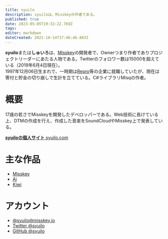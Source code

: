 ```yaml
---
title: syuilo
description: syuiloは、Misskeyの作者である。
published: true
date: 2023-05-05T19:32:22.769Z
tags: 
editor: markdown
dateCreated: 2021-10-14T17:46:46.803Z
---
```


**syuilo**または**しゅいろ**は、[Misskey](/ja/software/misskey)の開発者で、Ownerつまり作者でありプロジェクトリーダーにあたる人物である。Twitterのフォロワー数は15000を超えている（2019年6月4日現在）。  
1997年12月06日生まれで、一時期は[Repro](https://repro.io/)等の企業に就職していたが、現在は寄付と貯金の切り崩しで生計を立てている。C#ライブラリMisqの作者。

# 概要
17歳の若さでMisskeyを開発したデベロッパーである。Web技術に長けている上、DTMの作成を行え、作成した音楽をSoundCloudやMisskey上で発表している。

[**syuiloの個人サイト** syuilo.com](https://syuilo.com)

# 主な作品
- [Misskey](/ja/software/misskey)
- [Ai](/ja/aichan)
- [Kiwi](/ja/software/kiwi)

# アカウント
- [@syuilo@misskey.io](https://misskey.io/@syuilo)
- [Twitter @syuilo](https://twitter.com/syuilo)
- [GitHub @syuilo](https://github.io/syuilo)